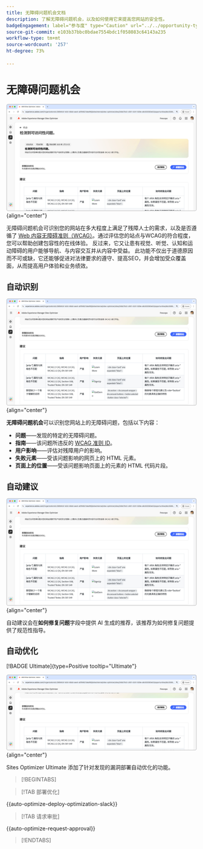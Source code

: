 ```yaml
---
title: 无障碍问题机会文档
description: 了解无障碍问题机会，以及如何使用它来提高您网站的安全性。
badgeEngagement: label="参与度" type="Caution" url="../../opportunity-types/engagement.md" tooltip="参与度"
source-git-commit: e103b37bbc0bdae7554bdc1f058083c64143a235
workflow-type: tm+mt
source-wordcount: '257'
ht-degree: 73%

---
```



# 无障碍问题机会

![无障碍问题机会](./assets/accessibility-issues/hero.png){align="center"}

无障碍问题机会可识别您的网站在多大程度上满足了残障人士的需求，以及是否遵循了 [Web 内容无障碍准则（WCAG）](https://www.w3.org/TR/WCAG21/)。通过评估您的站点与WCAG的符合程度，您可以帮助创建包容性的在线体验。 反过来，它又让患有视觉、听觉、认知和运动障碍的用户能够导航、与内容交互并从内容中受益。 此功能不仅出于道德原因而不可或缺，它还能够促进对法律要求的遵守、提高SEO，并会增加受众覆盖面，从而提高用户体验和业务绩效。

## 自动识别

![自动识别无障碍问题](./assets/accessibility-issues/auto-identify.png){align="center"}

**无障碍问题机会**&#x200B;可以识别您网站上的无障碍问题，包括以下内容：

* **问题**——发现的特定的无障碍问题。
* **指南**——该问题所违反的 [WCAG 准则 ID](https://www.w3.org/TR/WCAG21/)。
* **用户影响**——评估对残障用户的影响。
* **失败元素**——受该问题影响的网页上的 HTML 元素。
* **页面上的位置**——受该问题影响页面上的元素的 HTML 代码片段。

## 自动建议

![自动建议无障碍问题](./assets/accessibility-issues/auto-suggest.png){align="center"}

自动建议会在&#x200B;**如何修复问题**&#x200B;字段中提供 AI 生成的推荐，该推荐为如何修复问题提供了规范性指导。

## 自动优化

[!BADGE Ultimate]{type=Positive tooltip="Ultimate"}

![自动优化无障碍问题](./assets/accessibility-issues/auto-optimize.png){align="center"}

Sites Optimizer Ultimate 添加了针对发现的漏洞部署自动优化的功能。

>[!BEGINTABS]

>[!TAB 部署优化]

{{auto-optimize-deploy-optimization-slack}}

>[!TAB 请求审批]

{{auto-optimize-request-approval}}

>[!ENDTABS]
